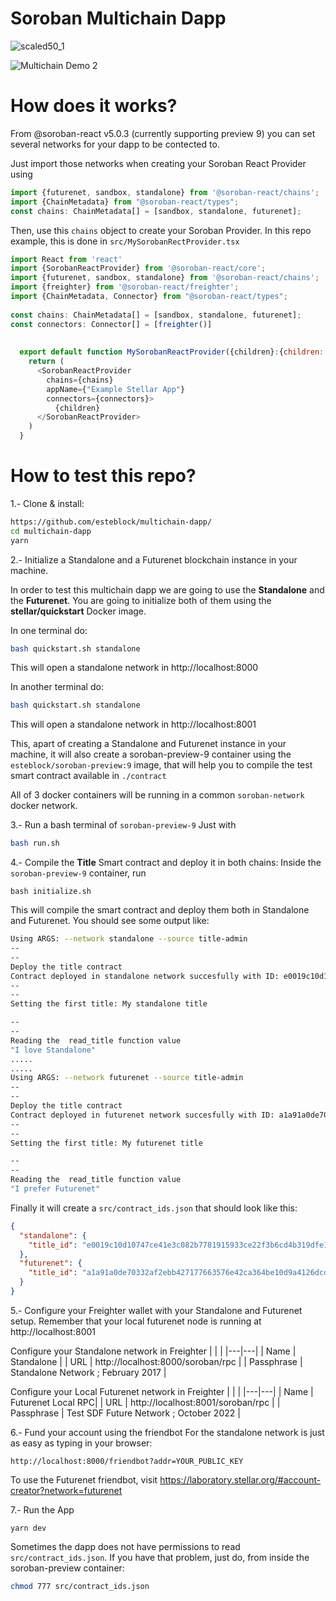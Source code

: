 # Soroban Multichain Dapp

![scaled50_1](https://github.com/esteblock/multichain-dapp/assets/2274485/be35b713-7da5-4bc6-90da-90954c906167)


![Multichain Demo 2](https://github.com/esteblock/multichain-dapp/assets/2274485/55543d79-9dc9-4543-bbd3-d90f1a3ae0d5)

# How does it works?
From @soroban-react v5.0.3 (currently supporting preview 9) you can set several networks for your dapp to be contected to.

Just import those networks when creating your Soroban React Provider using
```javascript
import {futurenet, sandbox, standalone} from '@soroban-react/chains';
import {ChainMetadata} from "@soroban-react/types";
const chains: ChainMetadata[] = [sandbox, standalone, futurenet];
```
Then, use this `chains` object to create your Soroban Provider. In this repo example, this is done in `src/MySorobanRectProvider.tsx`

```javascript
import React from 'react'
import {SorobanReactProvider} from '@soroban-react/core';
import {futurenet, sandbox, standalone} from '@soroban-react/chains';
import {freighter} from '@soroban-react/freighter';
import {ChainMetadata, Connector} from "@soroban-react/types";
      
const chains: ChainMetadata[] = [sandbox, standalone, futurenet];
const connectors: Connector[] = [freighter()]
                          
                          
  export default function MySorobanReactProvider({children}:{children: React.ReactNode}) {
    return (
      <SorobanReactProvider
        chains={chains}
        appName={"Example Stellar App"}
        connectors={connectors}>
          {children}
      </SorobanReactProvider>
    )
  }
```

# How to test this repo?

1.- Clone & install:

```bash
https://github.com/esteblock/multichain-dapp/
cd multichain-dapp
yarn
```

2.- Initialize a Standalone and a Futurenet blockchain instance in your machine.

In order to test this multichain dapp we are going to use the **Standalone** and the **Futurenet**. You are going to initialize both of them using the **stellar/quickstart** Docker image.

In one terminal do:
```bash
bash quickstart.sh standalone
```

This will open a standalone network in http://localhost:8000

In another terminal do:
```bash
bash quickstart.sh standalone
```
This will open a standalone network in http://localhost:8001

This, apart of creating a Standalone and Futurenet instance in your machine, it will also create a soroban-preview-9 container using the `esteblock/soroban-preview:9` image, that will help you to compile the test smart contract available in `./contract`

All of 3 docker containers will be running in a common `soroban-network` docker network.


3.- Run a bash terminal of `soroban-preview-9`
Just with 
```bash
bash run.sh
```

4.- Compile the **Title** Smart contract and deploy it in both chains:
Inside the `soroban-preview-9` container, run
```
bash initialize.sh
```

This will compile the smart contract and deploy them both in Standalone and Futurenet.
You should see some output like:
```bash
Using ARGS: --network standalone --source title-admin
--
--
Deploy the title contract
Contract deployed in standalone network succesfully with ID: e0019c10d10747ce41e3c082b7781915933ce22f3b6cd4b319dfe14477cd45b3
--
--
Setting the first title: My standalone title

--
--
Reading the  read_title function value
"I love Standalone"
.....
.....
Using ARGS: --network futurenet --source title-admin
--
--
Deploy the title contract
Contract deployed in futurenet network succesfully with ID: a1a91a0de70332af2ebb427177663576e42ca364be10d9a4126dcd7b1d951127
--
--
Setting the first title: My futurenet title

--
--
Reading the  read_title function value
"I prefer Futurenet"

```


Finally it will create a `src/contract_ids.json` that should look like this:

```json
{
  "standalone": {
    "title_id": "e0019c10d10747ce41e3c082b7781915933ce22f3b6cd4b319dfe14477cd45b3"
  },
  "futurenet": {
    "title_id": "a1a91a0de70332af2ebb427177663576e42ca364be10d9a4126dcd7b1d951127"
  }
}
```

5.- Configure your Freighter wallet with your Standalone and Futurenet setup.
Remember that your local futurenet node is running at http://localhost:8001

Configure your Standalone network in Freighter
   |   |   |
   |---|---|
   | Name | Standalone |
   | URL | http://localhost:8000/soroban/rpc |
   | Passphrase | Standalone Network ; February 2017 |
   
Configure your Local Futurenet network in Freighter
   |   |   |
   |---|---|
   | Name | Futurenet Local RPC|
   | URL | http://localhost:8001/soroban/rpc |
   | Passphrase | Test SDF Future Network ; October 2022 |


6.- Fund your account using the friendbot
For the standalone network is just as easy as typing in your browser:
```
http://localhost:8000/friendbot?addr=YOUR_PUBLIC_KEY
``` 

To use the Futurenet friendbot, visit https://laboratory.stellar.org/#account-creator?network=futurenet


7.- Run the App

```
yarn dev
```

Sometimes the dapp does not have permissions to read `src/contract_ids.json`. If you have that problem, just do, from inside the soroban-preview container:
```bash
chmod 777 src/contract_ids.json
```
